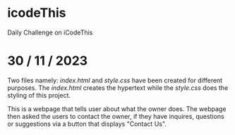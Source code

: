 # icodeThis

Daily Challenge on iCodeThis

# 30 / 11 / 2023

Two files namely: _index.html_ and _style.css_ have been created for different purposes. The _index.html_ creates the hypertext while the _style.css_ does the styling of this project.

This is a webpage that tells user about what the owner does. The webpage then asked the users to contact the owner, if they have inquires, questions or suggestions via a button that displays "Contact Us".
